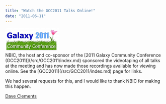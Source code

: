 ```yaml
---
title: "Watch the GCC2011 Talks Online!"
date: "2011-06-11"
---
```


<div class='right'><a href='/src/GCC2011/index.md'><img src="/src/events/gcc2011LogoShort170.png" /></a></div>
NBIC, the host and co-sponsor of the [2011 Galaxy Community Conference (GCC2011)](/src/GCC2011/index.md) sponsored the videotaping of all talks at the meeting and has now made those recordings available for viewing online.  See the [GCC2011](/src/GCC2011/index.md) page for links.

We had several requests for this, and I would like to thank NBIC for making this happen.

[Dave Clements](/src/people/dave-clements/index.md)
